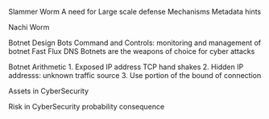 Slammer Worm
    A need for Large scale defense Mechanisms
    Metadata hints

Nachi Worm
  
Botnet Design
    Bots
    Command and Controls: monitoring and management of botnet 
    Fast Flux DNS
    Botnets are the weapons of choice for cyber attacks

Botnet Arithmetic
    1. Exposed IP address TCP hand shakes
    2. Hidden IP addresss: unknown traffic source
    3. Use portion of the bound of connection

Assets in CyberSecurity

Risk in CyberSecurity
    probability
    consequence
    